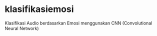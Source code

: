 # klasifikasiemosi
Klasifikasi Audio berdasarkan Emosi menggunakan CNN (Convolutional Neural Network) 
